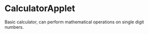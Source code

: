CalculatorApplet
================

Basic calculator, can perform mathematical operations on single digit numbers.
